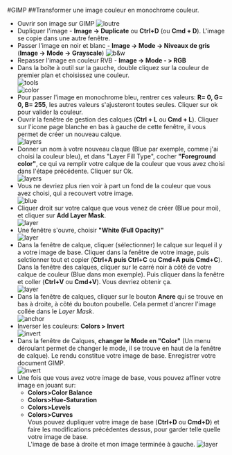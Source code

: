 #GIMP
##Transformer une image couleur en monochrome couleur. 

- Ouvrir son image sur GIMP 
![loutre](images/loutre.jpg)
- Dupliquer l'image - **Image -> Duplicate** ou **Ctrl+D** (ou **Cmd + D**). L'image se copie dans une autre fenêtre.
-  Passer l'image en noir et blanc - **Image -> Mode -> Niveaux de gris**  (**Image -> Mode -> Grayscale**)
![b&w](images/grayscale.png)  
- Repasser l'image en couleur RVB - **Image -> Mode - > RGB**  
- Dans la boîte à outil sur la gauche, double cliquez sur la couleur de premier plan et choisissez une couleur.   
![tools](images/boite-outil.png)  
![color](images/couleur.png) 
- Pour passer l'image en monochrome bleu, rentrer ces valeurs: **R= 0, G= 0, B= 255**, les autres valeurs s'ajusteront toutes seules. Cliquer sur ok pour valider la couleur.
- Ouvrir la fenêtre de gestion des calques (**Ctrl + L** ou **Cmd + L**). Cliquer sur l'icone page blanche en bas à gauche de cette fenêtre, il vous permet de créer un nouveau calque.  
![layers](images/layers.png) 
- Donner un nom à votre nouveau claque (Blue par exemple, comme j'ai choisi la couleur bleu), et dans "Layer Fill Type", cocher **"Foreground color"**, ce qui va remplir votre calque de la couleur que vous avez choisi dans l'étape précédente. Cliquer sur Ok.   
![layers](images/layer-config.png) 
- Vous ne devriez plus rien voir à part un fond de la couleur que vous avez choisi, qui a recouvert votre image.   
![blue](images/blue.png)
- Cliquer droit sur votre calque que vous venez de créer (Blue pour moi), et cliquer sur **Add Layer Mask**.  
![layer](images/add-layer.png)
- Une fenêtre s'ouvre, choisir **"White (Full Opacity)"**   
![layer](images/layer-white.png)
- Dans la fenêtre de calque, cliquer (sélectionner) le calque sur lequel il y a votre image de base. Cliquer dans la fenêtre de votre image, puis selctionner tout et copier (**Ctrl+A puis Ctrl+C** ou **Cmd+A puis Cmd+C**). Dans la fenêtre des calques, cliquer sur le carré noir à côté de votre calque de couleur (Blue dans mon exemple). Puis cliquer dans la fenêtre et coller (**Ctrl+V** ou **Cmd+V**). Vous devriez obtenir ça.    
![layer](images/layer-blue.png)
- Dans la fenêtre de calques, cliquer sur le bouton **Ancre** qui se trouve en bas à droite, à côté du bouton poubelle. Cela permet d'ancrer l'image collée dans le *Layer Mask*.  
![anchor](images/anchor.png)
- Inverser les couleurs: **Colors > Invert**  
![invert](images/color-invert.png)
- Dans la fenêtre de Calques, **changer le Mode en "Color"** (Un menu déroulant permet de changer le mode, il se trouve en haut de la fenêtre de calque). Le rendu constitue votre image de base. Enregistrer votre document GIMP.  
![invert](images/monochrome-base.png)
- Une fois que vous avez votre image de base, vous pouvez affiner votre image en jouant sur:
	- **Colors>Color Balance**
	- **Colors>Hue-Saturation**
	- **Colors>Levels**
	- **Colors>Curves**  
Vous pouvez dupliquer votre image de base (**Ctrl+D** ou **Cmd+D**) et faire les modifications précédentes dessus, pour garder telle quelle votre image de base.  
L'image de base à droite et mon image terminée à gauche.
![layer](images/fini.png)
